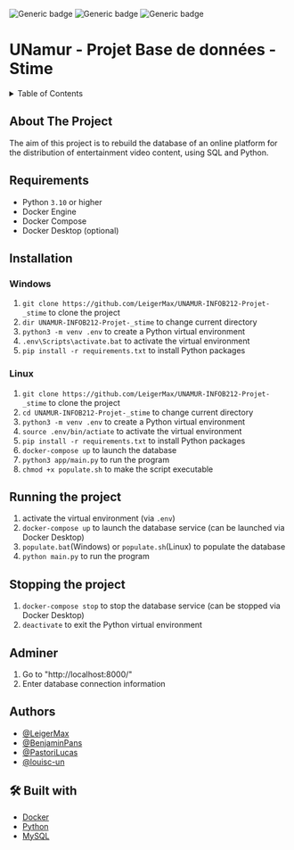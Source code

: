 
![Generic badge](https://img.shields.io/badge/STATUT-ARCHIVED-orange.svg)   ![Generic badge](https://img.shields.io/badge/VERSION-1.0-green.svg) ![Generic badge](https://img.shields.io/badge/SCHOOL_PROJET-UNamur-green.svg)


# UNamur - Projet Base de données - Stime

<details>
  <summary>Table of Contents</summary>
  <ol>
    <li><a href="#about-the-project">About The Project</a></li>
    <li><a href="#requirements">Requirements</a></li>
    <li><a href="#installation">Installation</a></li>
    <li><a href="#running-the-project">Running the project</a></li>
    <li><a href="#stopping-the-project">Stopping the project</a></li>
    <li><a href="#adminer">Adminer</a></li>
    <li><a href="#authors">Authors</a></li>
    <li><a href="#-built-with">Build with</a></li>
  </ol>
</details>


## About The Project
The aim of this project is to rebuild the database of an online platform for the distribution of entertainment video content, using SQL and Python.

## Requirements

- Python `3.10` or higher
- Docker Engine
- Docker Compose
- Docker Desktop (optional)

## Installation

### Windows
1. `git clone https://github.com/LeigerMax/UNAMUR-INFOB212-Projet-_stime` to clone the project
2. `dir UNAMUR-INFOB212-Projet-_stime` to change current directory
3. `python3 -m venv .env` to create a Python virtual environment
4. `.env\Scripts\activate.bat` to activate the virtual environment
5. `pip install -r requirements.txt` to install Python packages

### Linux
1. `git clone https://github.com/LeigerMax/UNAMUR-INFOB212-Projet-_stime` to clone the project
2. `cd UNAMUR-INFOB212-Projet-_stime` to change current directory
3. `python3 -m venv .env` to create a Python virtual environment
4. `source .env/bin/actiate` to activate the virtual environment
5. `pip install -r requirements.txt` to install Python packages
6. `docker-compose up` to launch the database
7. `python3 app/main.py` to run the program
8. `chmod +x populate.sh` to make the script executable


## Running the project

1. activate the virtual environment (via `.env`)
2. `docker-compose up` to launch the database service (can be launched via Docker Desktop)
3. `populate.bat`(Windows) or `populate.sh`(Linux) to populate the database
4. `python main.py` to run the program

## Stopping the project

1. `docker-compose stop` to stop the database service (can be stopped via Docker Desktop)
2. `deactivate` to exit the Python virtual environment

## Adminer
1. Go to "http://localhost:8000/"
2. Enter database connection information

## Authors
- [@LeigerMax](https://github.com/LeigerMax) 
- [@BenjaminPans](https://github.com/BenjaminPans) 
- [@PastoriLucas](https://github.com/PastoriLucas) 
- [@louisc-un](https://github.com/louisc-un)


## 🛠 Built with
- [Docker](https://www.docker.com/)
- [Python](https://www.python.org/)
- [MySQL](https://www.mysql.com/fr/)




